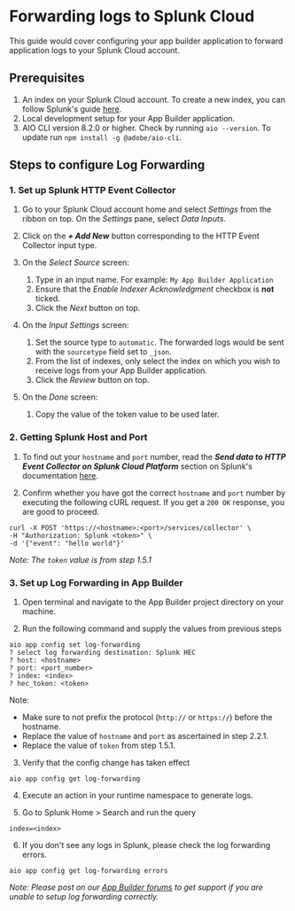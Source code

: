 # Forwarding logs to Splunk Cloud

This guide would cover configuring your app builder application to forward application logs to your Splunk Cloud account.

## Prerequisites

1. An index on your Splunk Cloud account. To create a new index, you can follow Splunk's guide [here](https://docs.splunk.com/Documentation/Splunk/8.2.4/Indexer/Setupmultipleindexes).
2. Local development setup for your App Builder application.
3. AIO CLI version 8.2.0 or higher. Check by running `aio --version`. To update run `npm install -g @adobe/aio-cli`.


## Steps to configure Log Forwarding

### 1. Set up Splunk HTTP Event Collector

1. Go to your Splunk Cloud account home and select _Settings_ from the ribbon on top. On the _Settings_ pane, select _Data Inputs_.

2. Click on the **_+ Add New_** button corresponding to the HTTP Event Collector input type.

3. On the _Select Source_ screen:
   1. Type in an input name. For example: `My App Builder Application` 
   2. Ensure that the _Enable Indexer Acknowledgment_ checkbox is **not** ticked.
   3. Click the _Next_ button on top.

4. On the _Input Settings_ screen:
   1. Set the source type to `automatic`. The forwarded logs would be sent with the `sourcetype` field set to `_json`.
   2. From the list of indexes, only select the index on which you wish to receive logs from your App Builder application. 
   3. Click the _Review_ button on top.

5. On the _Done_ screen:
   1. Copy the value of the token value to be used later.


### 2. Getting Splunk Host and Port

1. To find out your `hostname` and `port` number, read the **_Send data to HTTP Event Collector on Splunk Cloud Platform_** section on Splunk's documentation [here](https://docs.splunk.com/Documentation/Splunk/8.2.4/Data/UsetheHTTPEventCollector#Send_data_to_HTTP_Event_Collector_on_Splunk_Cloud_Platform). 

2. Confirm whether you have got the correct `hostname` and `port` number by executing the following cURL request. If you get a `200 OK` response, you are good to proceed.

```
curl -X POST 'https://<hostname>:<port>/services/collector' \     
-H "Authorization: Splunk <token>" \
-d '{"event": "hello world"}'
```

_Note: The `token` value is from step 1.5.1_


### 3. Set up Log Forwarding in App Builder

1. Open terminal and navigate to the App Builder project directory on your machine.

2. Run the following command and supply the values from previous steps

```
aio app config set log-forwarding
? select log forwarding destination: Splunk HEC
? host: <hostname>
? port: <port_number>
? index: <index>
? hec_token: <token>
```

Note:
* Make sure to not prefix the protocol (`http://` or `https://`) before the hostname.
* Replace the value of `hostname` and `port` as ascertained in step 2.2.1. 
* Replace the value of `token`  from step 1.5.1.


3. Verify that the config change has taken effect 

```
aio app config get log-forwarding
```

4. Execute an action in your runtime namespace to generate logs.

5. Go to Splunk Home > Search and run the query 
```
index=<index>
```

6. If you don't see any logs in Splunk, please check the log forwarding errors.
```
aio app config get log-forwarding errors
```

_Note: Please post on our [App Builder forums](https://experienceleaguecommunities.adobe.com/t5/project-firefly/ct-p/project-firefly) to get support if you are unable to setup log forwarding correctly._